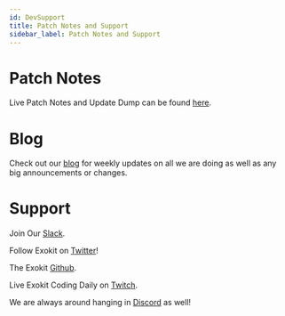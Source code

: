 ```yaml
---
id: DevSupport
title: Patch Notes and Support 
sidebar_label: Patch Notes and Support 
---
```


# Patch Notes
Live Patch Notes and Update Dump can be found [here](https://github.com/webmixedreality/exokit/commits/master).

# Blog
Check out our [blog](https://medium.com/webmr) for weekly updates on all we are doing as well as any big announcements or changes.

# Support

Join Our [Slack](https://exoslack.now.sh/).

Follow Exokit on [Twitter](https://twitter.com/webmixedreality)!

The Exokit [Github](https://github.com/webmixedreality/exokit).

Live Exokit Coding Daily on [Twitch](https://www.twitch.tv/avaer).

We are always around hanging in [Discord](https://discord.gg/cf5tfTV) as well!
